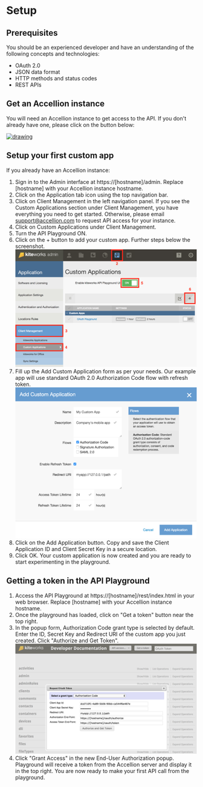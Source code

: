 # Setup

## Prerequisites
You should be an experienced developer and have an understanding of the following concepts and technologies:

* OAuth 2.0
* JSON data format
* HTTP methods and status codes
* REST APIs

## Get an Accellion instance
You will need an Accellion instance to get access to the API. If you don't already have one, please click on the button below:

<a href="https://info.accellion.com/demo-request?ref=api-guide-setup" target="_blank"><img src="images/get-a-demo.png" alt="drawing" width="90px"/></a>

## Setup your first custom app
If you already have an Accellion instance:

1. Sign in to the Admin interface at https://[hostname]/admin. Replace [hostname] with your Accellion instance hostname.
2. Click on the Application tab icon using the top navigation bar.
3. Click on Client Management in the left navigation panel. If you see the Custom Applications section under Client Management, you have everything you need to get started. Otherwise, please email <support@accellion.com> to request API access for your instance.
4. Click on Custom Applications under Client Management.
5. Turn the API Playground ON.
6. Click on the + button to add your custom app. Further steps below the screenshot.
![](../images/navigation-custom-apps.png)
7. Fill up the Add Custom Application form as per your needs. Our example app will use standard OAuth 2.0 Authorization Code flow with refresh token.
![](../images/custom-app-form.png)
8. Click on the Add Application button. Copy and save the Client Application ID and Client Secret Key in a secure location.
9. Click OK. Your custom application is now created and you are ready to start experimenting in the playground.

## Getting a token in the API Playground
1. Access the API Playground at https://[hostname]/rest/index.html in your web browser. Replace [hostname] with your Accellion instance hostname.
2. Once the playground has loaded, click on "Get a token" button near the top right.
3. In the popup form, Authorization Code grant type is selected by default. Enter the ID, Secret Key and Redirect URI of the custom app you just created. Click "Authorize and Get Token".
![](../images/playground-get-token.png)
4. Click "Grant Access" in the new End-User Authorization popup. Playground will receive a token from the Accellion server and display it in the top right. You are now ready to make your first API call from the playground.
